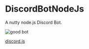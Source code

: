 # DiscordBotNodeJs

A nutty node.js Discord Bot.

![good bot](http://puu.sh/yYCnN/889eb951ec.png)

[discord.js](https://github.com/hydrabolt/discord.js/)
